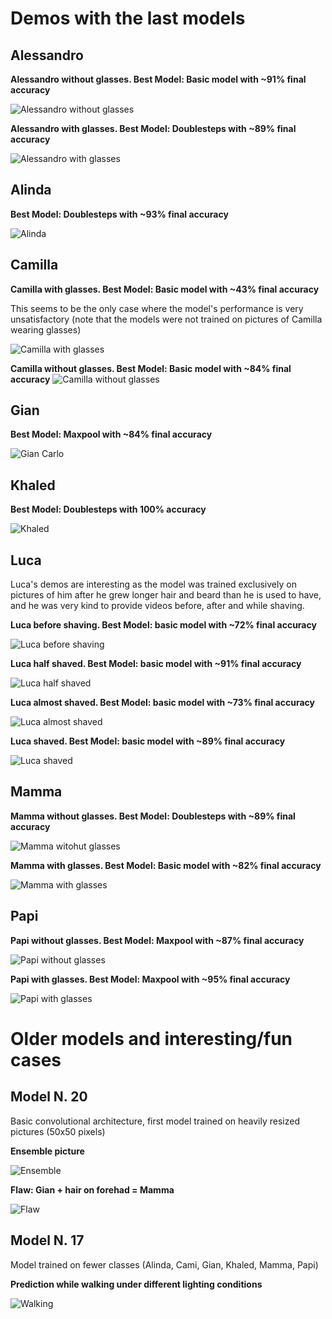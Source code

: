 # Demos with the last models
## Alessandro

**Alessandro without glasses. Best Model: Basic model  with ~91% final accuracy**

![Alessandro without glasses](gifs/comparisons/30_comparison_alessandro1.gif)

**Alessandro with glasses. Best Model: Doublesteps with ~89% final accuracy**

![Alessandro with glasses](gifs/comparisons/30_comparison_alessandro2.gif)

## Alinda

**Best Model: Doublesteps with ~93% final accuracy**

![Alinda](gifs/comparisons/30_comparison_alinda3.gif)

## Camilla

**Camilla with glasses. Best Model: Basic model with ~43% final accuracy**

This seems to be the only case where the model's performance is very unsatisfactory (note that the models were not trained on pictures of Camilla wearing glasses)

![Camilla with glasses](gifs/comparisons/30_comparison_cami2.gif)

**Camilla without glasses. Best Model: Basic model with ~84% final accuracy**
![Camilla without glasses](gifs/comparisons/30_comparison_cami4.gif)

## Gian

**Best Model: Maxpool with ~84% final accuracy**

![Gian Carlo](gifs/comparisons/30_comparison_gian1.gif)

## Khaled

**Best Model: Doublesteps with 100% accuracy**

![Khaled](gifs/comparisons/30_comparison_khaled2.gif)

## Luca

Luca's demos are interesting as the model was trained exclusively on pictures of him after he grew longer hair and beard than he is used to have, and he was very kind to provide videos before, after and while shaving.

**Luca before shaving. Best Model: basic model with ~72% final accuracy**

![Luca before shaving](gifs/comparisons/30_comparison_luca3.gif)

**Luca half shaved. Best Model: basic model with ~91% final accuracy**

![Luca half shaved](gifs/comparisons/30_comparison_luca4.gif)

**Luca almost shaved. Best Model: basic model with ~73% final accuracy**

![Luca almost shaved](gifs/comparisons/30_comparison_luca6.gif)

**Luca shaved. Best Model: basic model with ~89% final accuracy**

![Luca shaved](gifs/comparisons/30_comparison_luca7.gif)

## Mamma

**Mamma without glasses. Best Model: Doublesteps with ~89% final accuracy**

![Mamma witohut glasses](gifs/comparisons/30_comparison_mamma1.gif)

**Mamma with glasses. Best Model: Basic model with ~82% final accuracy**

![Mamma with glasses](gifs/comparisons/30_comparison_mamma2.gif)

## Papi

**Papi without glasses. Best Model: Maxpool with ~87% final accuracy**

![Papi without glasses](gifs/comparisons/30_comparison_papi3.gif)

**Papi with glasses. Best Model: Maxpool with ~95% final accuracy**

![Papi with glasses](gifs/comparisons/30_comparison_papi4.gif)

# Older models and interesting/fun cases

## Model N. 20

Basic convolutional architecture, first model trained on heavily resized pictures (50x50 pixels)

**Ensemble picture**

![Ensemble](gifs/20_0.gif)

**Flaw: Gian + hair on forehad = Mamma**

![Flaw](gifs/20_1.gif)

## Model N. 17

Model trained on fewer classes (Alinda, Cami, Gian, Khaled, Mamma, Papi)

**Prediction while walking under different lighting conditions**

![Walking](gifs/17_1.gif)
